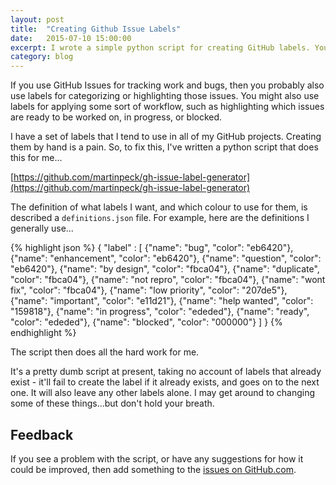 ```yaml
---
layout: post
title:  "Creating Github Issue Labels"
date:   2015-07-10 15:00:00
excerpt: I wrote a simple python script for creating GitHub labels. You're welcome.
category: blog
---
```


If you use GitHub Issues for tracking work and bugs, then you probably also use labels for categorizing or highlighting those issues. You might also use labels for applying some sort of workflow, such as highlighting which issues are ready to be worked on, in progress, or blocked.

I have a set of labels that I tend to use in all of my GitHub projects. Creating them by hand is a pain. So, to fix this, I've written a python script that does this for me...

[https://github.com/martinpeck/gh-issue-label-generator](https://github.com/martinpeck/gh-issue-label-generator)

The definition of what labels I want, and which colour to use for them, is described a `definitions.json` file. For example, here are the definitions I generally use...

{% highlight json %}
{
  "label" : [
    {"name": "bug", "color": "eb6420"},
    {"name": "enhancement", "color": "eb6420"},
    {"name": "question", "color": "eb6420"},
    {"name": "by design", "color": "fbca04"},
    {"name": "duplicate", "color": "fbca04"},
    {"name": "not repro", "color": "fbca04"},
    {"name": "wont fix", "color": "fbca04"},
    {"name": "low priority", "color": "207de5"},
    {"name": "important", "color": "e11d21"},
    {"name": "help wanted", "color": "159818"},
    {"name": "in progress", "color": "ededed"},
    {"name": "ready", "color": "ededed"},
    {"name": "blocked", "color": "000000"}
  ]
}
{% endhighlight %}

The script then does all the hard work for me.

It's a pretty dumb script at present, taking no account of labels that already exist - it'll fail to create the label if it already exists, and goes on to the next one. It will also leave any other labels alone. I may get around to changing some of these things...but don't hold your breath.

## Feedback

If you see a problem with the script, or have any suggestions for how it could be improved, then add something to the [issues on GitHub.com][list_of_issues].

[list_of_issues]:https://github.com/martinpeck/gh-issue-label-generator/issues
